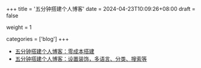 +++
title = '五分钟搭建个人博客'
date = 2024-04-23T10:09:26+08:00
draft = false

weight = 1

categories = ['blog']
+++
- [五分钟搭建个人博客：零成本搭建](/zh/posts/blog/BuildYourBlog)    
- [五分钟搭建个人博客：设置装饰，多语言、分类、搜索等](/zh/posts/blog/HugoBasicUsage)